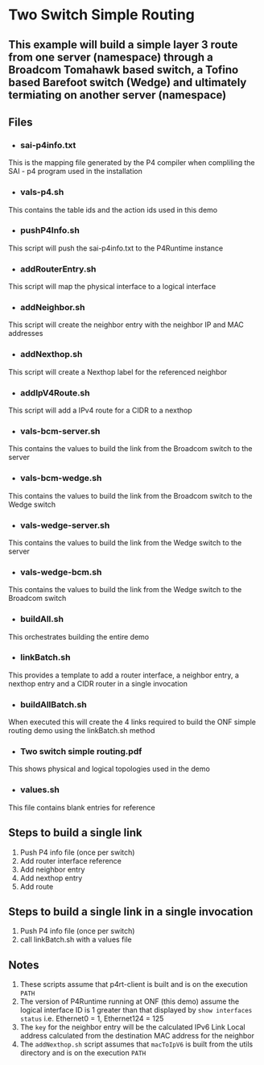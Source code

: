 # Two Switch Simple Routing
## This example will build a simple layer 3 route from one server (namespace) through a Broadcom Tomahawk based switch, a Tofino based Barefoot switch (Wedge) and ultimately termiating on another server (namespace)

## Files
 * ### sai-p4info.txt
This is the mapping file generated by the P4 compiler when compliling the SAI - p4 program used in the installation
 * ### vals-p4.sh
This contains the table ids and the action ids used in this demo
 * ### pushP4Info.sh 
This script will push the sai-p4info.txt to the P4Runtime instance 
 * ### addRouterEntry.sh
This script will map the physical interface to a logical interface 
 * ### addNeighbor.sh
This script will create the neighbor entry with the neighbor IP and MAC addresses
 * ### addNexthop.sh
This script will create a Nexthop label for the referenced neighbor
 * ### addIpV4Route.sh
This script will add a IPv4 route for a CIDR to a nexthop
 * ### vals-bcm-server.sh
This contains the values to build the link from the Broadcom switch to the server
 * ### vals-bcm-wedge.sh
This contains the values to build the link from the Broadcom switch to the Wedge switch
 * ### vals-wedge-server.sh
This contains the values to build the link from the Wedge switch to the server
 * ### vals-wedge-bcm.sh
This contains the values to build the link from the Wedge switch to the Broadcom switch
 * ### buildAll.sh
This orchestrates building the entire demo
 * ### linkBatch.sh
This provides a template to add a router interface, a neighbor entry, a nexthop entry and a CIDR router in a single invocation
* ### buildAllBatch.sh
When executed this will create the 4 links required to build the ONF simple routing demo using the linkBatch.sh method
 * ### Two switch simple routing.pdf
This shows physical and logical topologies used in the demo
 * ### values.sh
This file contains blank entries for reference

## Steps to build a single link
 1. Push P4 info file (once per switch)
 2. Add router interface reference
 3. Add neighbor entry
 4. Add nexthop entry
 5. Add route
## Steps to build a single link in a single invocation
 1. Push P4 info file (once per switch)
 2. call linkBatch.sh with a values file
## Notes
 1. These scripts assume that p4rt-client is built and is on the execution `PATH` 
 2. The version of P4Runtime running at ONF (this demo) assume the logical interface ID is 1 greater than that displayed by `show interfaces status` i.e. Ethernet0 = 1, Ethernet124 = 125
 3. The `key` for the neighbor entry will be the calculated IPv6 Link Local address calculated from the destination MAC address for the neighbor
 4. The `addNexthop.sh` script assumes that `macToIpV6` is built from the utils directory and is on the execution `PATH`
